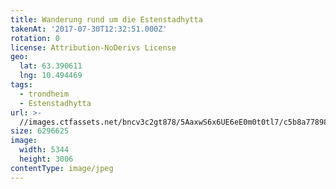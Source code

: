 ```yaml
---
title: Wanderung rund um die Estenstadhytta
takenAt: '2017-07-30T12:32:51.000Z'
rotation: 0
license: Attribution-NoDerivs License
geo:
  lat: 63.390611
  lng: 10.494469
tags:
  - trondheim
  - Estenstadhytta
url: >-
  //images.ctfassets.net/bncv3c2gt878/5AaxwS6x6UE6eE0m0t0tl7/c5b8a77898f16a6104aca123e8c15658/wanderung-rund-um-die-estenstadhytta_36131708751_o
size: 6296625
image:
  width: 5344
  height: 3006
contentType: image/jpeg
---
```


